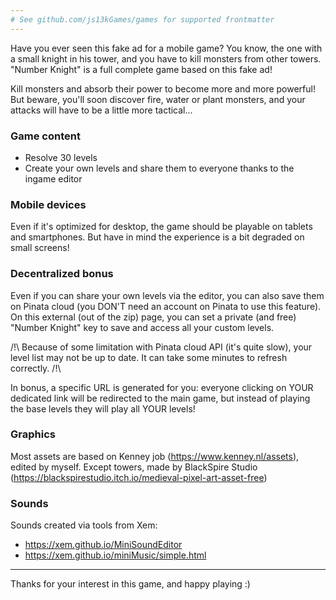 ```yaml
---
# See github.com/js13kGames/games for supported frontmatter
---
```

Have you ever seen this fake ad for a mobile game? You know, the one with a small knight in his tower, and you have to kill monsters from other towers.
"Number Knight" is a full complete game based on this fake ad!

Kill monsters and absorb their power to become more and more powerful!
But beware, you'll soon discover fire, water or plant monsters, and your attacks will have to be a little more tactical...

### Game content

- Resolve 30 levels
- Create your own levels and share them to everyone thanks to the ingame editor


### Mobile devices

Even if it's optimized for desktop, the game should be playable on tablets and smartphones.
But have in mind the experience is a bit degraded on small screens!


### Decentralized bonus

Even if you can share your own levels via the editor, you can also save them on Pinata cloud (you DON'T need an account on Pinata to use this feature).
On this external (out of the zip) page, you can set a private (and free) "Number Knight" key to save and access all your custom levels.

/!\ Because of some limitation with Pinata cloud API (it's quite slow), your level list may not be up to date. It can take some minutes to refresh correctly. /!\

In bonus, a specific URL is generated for you: everyone clicking on YOUR dedicated link will be redirected to the main game, but instead of playing the base levels they will play all YOUR levels!

### Graphics

Most assets are based on Kenney job (<https://www.kenney.nl/assets>), edited by myself.
Except towers, made by BlackSpire Studio (<https://blackspirestudio.itch.io/medieval-pixel-art-asset-free>)

### Sounds

Sounds created via tools from Xem:
- <https://xem.github.io/MiniSoundEditor>
- <https://xem.github.io/miniMusic/simple.html>

------

Thanks for your interest in this game, and happy playing :)